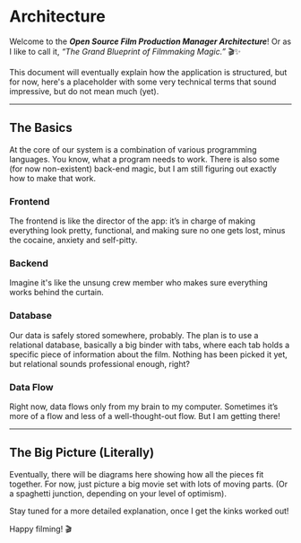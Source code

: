 # **Architecture**

Welcome to the ***Open Source Film Production Manager Architecture***! Or as I like to call it, *“The Grand Blueprint of Filmmaking Magic.”* 🎬✨

This document will eventually explain how the application is structured, but for now, here's a placeholder with some very technical terms that sound impressive, but do not mean much (yet).

---

## **The Basics**

At the core of our system is a combination of various programming languages. You know, what a program needs to work. There is also some (for now non-existent) back-end magic, but I am still figuring out exactly how to make that work.

### Frontend
The frontend is like the director of the app: it’s in charge of making everything look pretty, functional, and making sure no one gets lost, minus the cocaine, anxiety and self-pitty.

### Backend
Imagine it's like the unsung crew member who makes sure everything works behind the curtain.

### Database
Our data is safely stored somewhere, probably. The plan is to use a relational database, basically a big binder with tabs, where each tab holds a specific piece of information about the film. Nothing has been picked it yet, but relational sounds professional enough, right?

### Data Flow

Right now, data flows only from my brain to my computer. Sometimes it’s more of a flow and less of a well-thought-out flow. But I am getting there!

---

## **The Big Picture (Literally)**

Eventually, there will be diagrams here showing how all the pieces fit together. For now, just picture a big movie set with lots of moving parts. (Or a spaghetti junction, depending on your level of optimism).

Stay tuned for a more detailed explanation, once I get the kinks worked out!

Happy filming! 🎬